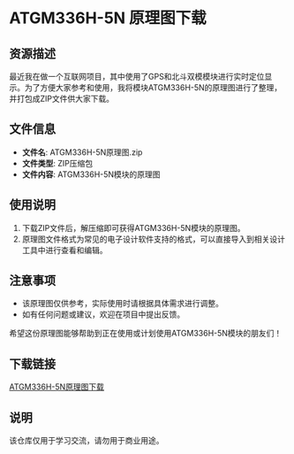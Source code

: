 # ATGM336H-5N 原理图下载

## 资源描述

最近我在做一个互联网项目，其中使用了GPS和北斗双模模块进行实时定位显示。为了方便大家参考和使用，我将模块ATGM336H-5N的原理图进行了整理，并打包成ZIP文件供大家下载。

## 文件信息

- **文件名**: ATGM336H-5N原理图.zip
- **文件类型**: ZIP压缩包
- **文件内容**: ATGM336H-5N模块的原理图

## 使用说明

1. 下载ZIP文件后，解压缩即可获得ATGM336H-5N模块的原理图。
2. 原理图文件格式为常见的电子设计软件支持的格式，可以直接导入到相关设计工具中进行查看和编辑。

## 注意事项

- 该原理图仅供参考，实际使用时请根据具体需求进行调整。
- 如有任何问题或建议，欢迎在项目中提出反馈。

希望这份原理图能够帮助到正在使用或计划使用ATGM336H-5N模块的朋友们！

## 下载链接
[ATGM336H-5N原理图下载](https://pan.quark.cn/s/8d1b3c31186c)

## 说明

该仓库仅用于学习交流，请勿用于商业用途。
